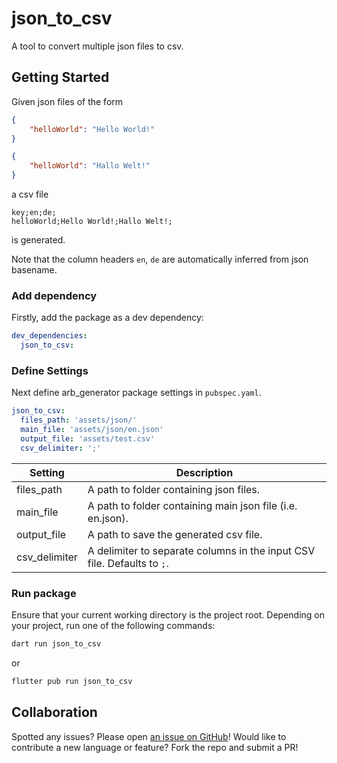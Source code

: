 # json_to_csv

A tool to convert multiple json files to csv.

## Getting Started

Given json files of the form

```json
{
    "helloWorld": "Hello World!"
}
```

```json
{
    "helloWorld": "Hallo Welt!"
}
```

a csv file 

```csv
key;en;de;
helloWorld;Hello World!;Hallo Welt!;
```

is generated.

Note that the column headers `en`, `de` are automatically inferred from json basename.

### Add dependency

Firstly, add the package as a dev dependency:

```yaml   
dev_dependencies: 
  json_to_csv:
```

### Define Settings

Next define arb_generator package settings in `pubspec.yaml`.

```yaml
json_to_csv:
  files_path: 'assets/json/'
  main_file: 'assets/json/en.json'
  output_file: 'assets/test.csv'
  csv_delimiter: ';'
```

| Setting            | Description                                                                 |
| ------------------ | ----------------------------------------------------------------------------|
| files_path         | A path to folder containing json files.                                     |
| main_file          | A path to folder containing main json file (i.e. en.json).                  |
| output_file        | A path to save the generated csv file.                                      |
| csv_delimiter      | A delimiter to separate columns in the input CSV file. Defaults to `;`.     |

### Run package

Ensure that your current working directory is the project root. Depending on your project, run one of the following commands:

```sh
dart run json_to_csv
```

or

```sh
flutter pub run json_to_csv
```

## Collaboration

Spotted any issues? Please open [an issue on GitHub](https://github.com/defuncart/arb_generator/issues)! Would like to contribute a new language or feature? Fork the repo and submit a PR!